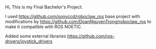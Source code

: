 Hi, This is my Final Bachelor's Project.

I used https://github.com/sonyccd/roboclaw_ros base project with modifications by https://github.com/DoanNguyenTrong/roboclaw_ros to make it compatible with ROS NOETIC.

Added some external libraries https://github.com/ros-drivers/joystick_drivers
 
